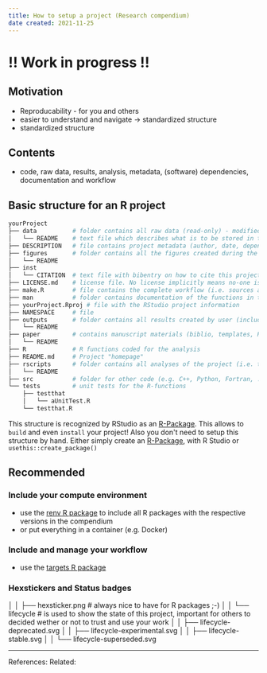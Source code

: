 ```yaml
---
title: How to setup a project (Research compendium)
date created: 2021-11-25
---
```

# !! Work in progress !!

## Motivation
- Reproducability -  for you and others
- easier to understand and navigate -> standardized structure
- standardized structure

## Contents
- code, raw data, results, analysis, metadata, (software) dependencies, documentation and workflow

## Basic structure for an R project

```bash
yourProject
├── data          # folder contains all raw data (read-only) - modified data is in the outputs/ folder
│   └── README	  # text file which describes what is to be stored in that folder
├── DESCRIPTION   # file contains project metadata (author, date, dependencies, etc.)
├── figures       # folder contains all the figures created during the workflow
│   └── README
├── inst
│   └── CITATION  # text file with bibentry on how to cite this project
├── LICENSE.md	  # license file. No license implicitly means no-one is allowed to re-use your code
├── make.R        # file contains the complete workflow (i.e. sources all scripts from the rscripts folder in the correct order)
├── man           # folder contains documentation of the functions in the R folder
├── yourProject.Rproj # file with the RStudio project information
├── NAMESPACE	  # file 
├── outputs       # folder contains all results created by user (including modified raw data)
│   └── README
├── paper         # contains manuscript materials (biblio, templates, Rmd, etc.)
│   └── README
├── R             # R functions coded for the analysis
├── README.md	  # Project "homepage"
├── rscripts      # folder contains all analyses of the project (i.e. the steps of the workflow)
│   └── README
├── src			  # folder for other code (e.g. C++, Python, Fortran, ...)  
└── tests         # unit tests for the R-functions
    ├── testthat
    │   └── aUnitTest.R
    └── testthat.R
 ```

This structure is recognized by RStudio as an [R-Package](R-Package). This allows to `build` and even `install` your project! Also you don't need to setup this structure by hand. Either simply create an [R-Package](R-Package), with R Studio or `usethis::create_package()`

## Recommended 

### Include your compute environment
- use the [renv R package](Packages/renv%20R%20package.md) to include all R packages with the respective versions in the compendium
- or put everything in a container (e.g. Docker)


### Include and manage your workflow
- use the [targets R package](Packages/targets%20R%20package.md)

### Hexstickers and Status badges
│   │   ├── hexsticker.png # always nice to have for R packages ;-)
│   │   └── lifecycle # is used to show the state of this project, important for others to decided wether or not to trust and use your work
│   │       ├── lifecycle-deprecated.svg
│   │       ├── lifecycle-experimental.svg
│   │       ├── lifecycle-stable.svg
│   │       └── lifecycle-superseded.svg

---
References: 
Related: 
